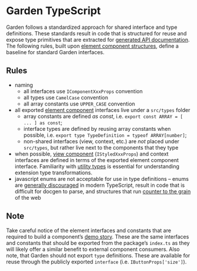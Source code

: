 # Garden TypeScript

Garden follows a standardized approach for shared interface and type
definitions. These standards result in code that is structured for reuse and
expose type primitives that are extracted for [generated API
documentation](https://github.com/zendeskgarden/scripts/tree/main/src/cmd/docgen#readme).
The following rules, built upon [element component
structures](api.md#structures), define a baseline for standard Garden
interfaces.

## Rules

- naming
  - all interfaces use `IComponentXxxProps` convention
  - all types use `CamelCase` convention
  - all array constants use `UPPER_CASE` convention
- all exported [element component](api.md#element-components) interfaces live
  under a `src/types` folder
  - array constants are defined _as const_, i.e. `export const ARRAY = [ ... ] as const`;
  - interface types are defined by reusing array constants when possible, i.e.
    `export type TypeDefinition = typeof ARRAY[number]`;
  - non-shared interfaces (view, context, etc.) are _not_ placed under
    `src/types`, but rather live next to the components that they type
- when possible, [view component](api.md#view-components) (`IStyledXxxProps`)
  and context interfaces are defined in terms of the exported element component
  interface. Familiarity with [utility
  types](https://www.typescriptlang.org/docs/handbook/utility-types.html) is
  essential for understanding extension type transformations.
- javascript enums are not acceptable for use in type definitions – enums are
  [generally
  discouraged](https://www.typescriptlang.org/docs/handbook/enums.html#objects-vs-enums)
  in modern TypeScript, result in code that is difficult for docgen to parse, and
  structures that run [counter to the
  grain](https://developer.mozilla.org/en-US/docs/Web/API/KeyboardEvent/keyCode)
  of the web

## Note

Take careful notice of the element interfaces and constants that are required to
build a component’s [demo story](demo.md). These are the same interfaces and
constants that should be exported from the package’s `index.ts` as they will
likely offer a similar benefit to external component consumers. Also note,
that Garden should not export `type` definitions. These are available for reuse
through the publicly exported `interface` (i.e. `IButtonProps['size']`).

